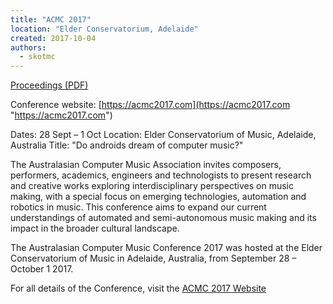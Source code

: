 ```yaml
---
title: "ACMC 2017"
location: "Elder Conservatorium, Adelaide"
created: 2017-10-04
authors: 
  - skotmc
---
```


[Proceedings (PDF)](/proceedings/ACMC2017-proceedings.pdf)

Conference website: [https://acmc2017.com](https://acmc2017.com "https://acmc2017.com")

Dates: 28 Sept – 1 Oct Location: Elder Conservatorium of Music, Adelaide, Australia Title: "Do androids dream of computer music?"

The Australasian Computer Music Association invites composers, performers, academics, engineers and technologists to present research and creative works exploring interdisciplinary perspectives on music making, with a special focus on emerging technologies, automation and robotics in music. This conference aims to expand our current understandings of automated and semi-autonomous music making and its impact in the broader cultural landscape.

The Australasian Computer Music Conference 2017 was hosted at the Elder Conservatorium of Music in Adelaide, Australia, from September 28 – October 1 2017.

For all details of the Conference, visit the [ACMC 2017 Website](https://acmc2017.com "ACMC 2017 Website")


